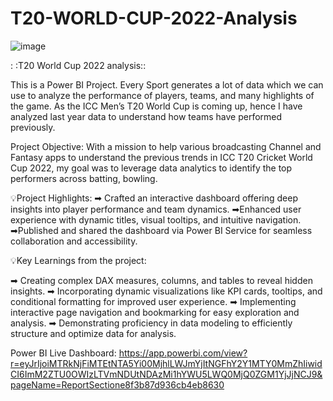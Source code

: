 # T20-WORLD-CUP-2022-Analysis

![image](https://github.com/datafitness/T20-WORLD-CUP-2022-Analysis/assets/163381138/658dcd8a-2601-49c4-bd12-192dab1b2ea3)

: :T20 World Cup 2022 analysis::

This is a Power BI Project. Every Sport generates a lot of data which we can use to analyze the performance of players, teams, and many highlights of the game. As the ICC Men’s T20 World Cup is coming up, hence I have analyzed last year data to understand how teams have performed previously.

Project Objective:
With a mission to help various broadcasting Channel and Fantasy apps to understand the previous trends in ICC T20 Cricket World Cup 2022, my goal was to leverage data analytics to identify the top performers across batting, bowling.

💡Project Highlights:
➡ Crafted an interactive dashboard offering deep insights into player performance and team dynamics.
➡Enhanced user experience with dynamic titles, visual tooltips, and intuitive navigation.
➡Published and shared the dashboard via Power BI Service for seamless collaboration and accessibility.

💡Key Learnings from the project:

➡ Creating complex DAX measures, columns, and tables to reveal hidden insights.
➡ Incorporating dynamic visualizations like KPI cards, tooltips, and conditional formatting for improved user experience.
➡ Implementing interactive page navigation and bookmarking for easy exploration and analysis.
➡ Demonstrating proficiency in data modeling to efficiently structure and optimize data for analysis.

Power BI Live Dashboard:
https://app.powerbi.com/view?r=eyJrIjoiMTRkNjFiMTEtNTA5Yi00MjhlLWJmYjItNGFhY2Y1MTY0MmZhIiwidCI6ImM2ZTU0OWIzLTVmNDUtNDAzMi1hYWU5LWQ0MjQ0ZGM1YjJjNCJ9&pageName=ReportSectione8f3b87d936cb4eb8630
